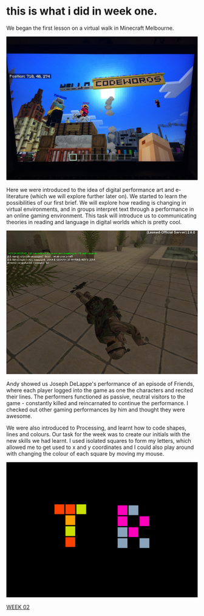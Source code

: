 # this is what i did in week one.

We began the first lesson on a virtual walk in Minecraft Melbourne. 

![](IMG_2927.JPG) 

Here we were introduced to the idea of digital performance art and e-literature (which we will explore further later on). We started to learn the possibilities of our first brief. We will explore how reading is changing in virtual environments, and in groups interpret text through a performance in an online gaming environment. This task will introduce us to communicating theories in reading and language  in digital worlds which is pretty cool.

![](3_dead-whats-your-point.jpg) 

Andy showed us Joseph DeLappe's performance of an episode of Friends, where each player logged into the game as one the characters and recited their lines. The performers functioned as passive, neutral visitors to the game - constantly killed and reincarnated to continue the performance. I checked out other gaming performances by him and thought they were awesome. 

We were also introduced to Processing, and learnt how to code shapes, lines and colours. 
Our task for the week was to create our initials with the new skills we had learnt. I used isolated squares to form my letters, which allowed me to get used to x and y coordinates and I could also play around with changing the colour of each square by moving my mouse. 

![](TR_initials.jpg)

[WEEK 02](https://taylarogic.github.io/codeWords/02/)
